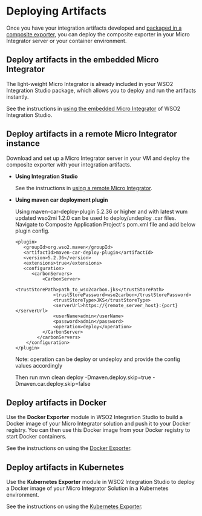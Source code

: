 # Deploying Artifacts

Once you have your integration artifacts developed and [packaged in a composite exporter](../packaging-artifacts), you can deploy the composite exporter in your Micro Integrator server or your container environment.

## Deploy artifacts in the embedded Micro Integrator

The light-weight Micro Integrator is already included in your WSO2 Integration Studio package, which allows you to deploy and run the artifacts instantly.

See the instructions in [using the embedded Micro Integrator](../using-embedded-micro-integrator) of WSO2 Integration Studio. 

## Deploy artifacts in a remote Micro Integrator instance

Download and set up a Micro Integrator server in your VM and deploy the composite exporter with your integration artifacts. 

-	**Using Integration Studio**

    See the instructions in [using a remote Micro Integrator](../using-remote-micro-integrator).

-	**Using maven car deployment plugin**

    Using maven-car-deploy-plugin 5.2.36 or higher and with latest wum updated wso2mi 1.2.0 can be used to deploy/undeploy .car files. Navigate to Composite Application Project's pom.xml file and add below plugin config.
    
    ```
    <plugin>
       <groupId>org.wso2.maven</groupId>
       <artifactId>maven-car-deploy-plugin</artifactId>
       <version>5.2.36</version>
       <extensions>true</extensions>
       <configuration>
          <carbonServers>
              <CarbonServer>
                  <trustStorePath>path_to_wso2carbon.jks</trustStorePath>
                  <trustStorePassword>wso2carbon</trustStorePassword>
                  <trustStoreType>JKS</trustStoreType>
                  <serverUrl>https://{remote_server_host}:{port}</serverUrl>
                  <userName>admin</userName>
                  <password>admin</password>
                  <operation>deploy</operation>
              </CarbonServer>
            </carbonServers>
        </configuration>
    </plugin>
    
    ```
    
    Note: operation can be deploy or undeploy and provide the config values accordingly
    
    Then run mvn clean deploy -Dmaven.deploy.skip=true -Dmaven.car.deploy.skip=false 
    
    
## Deploy artifacts in Docker

Use the <b>Docker Exporter</b> module in WSO2 Integration Studio to build a Docker image of your Micro Integrator solution and push it to your Docker registry. You can then use this Docker image from your Docker registry to start Docker containers.

See the instructions on using the [Docker Exporter](../create-docker-project).

## Deploy artifacts in Kubernetes

Use the <b>Kubernetes Exporter</b> module in WSO2 Integration Studio to deploy a Docker image of your Micro Integrator Solution in a Kubernetes environment. 

See the instructions on using the [Kubernetes Exporter](../create-kubernetes-project).
